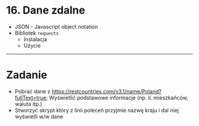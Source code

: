 # 16. Dane zdalne

- JSON - Javascript object notation
- Bibliotek `requests`
  - Instalacja
  - Użycie


---
# Zadanie

- Pobrać dane z https://restcountries.com/v3.1/name/Poland?fullText=true; Wyświetlić podstawowe informacje (np. il. mieszkańców, waluta itp.)
- Stworzyć skrypt który z linii poleceń przyjmie nazwę kraju i dal niej wyświetli w/w dane

